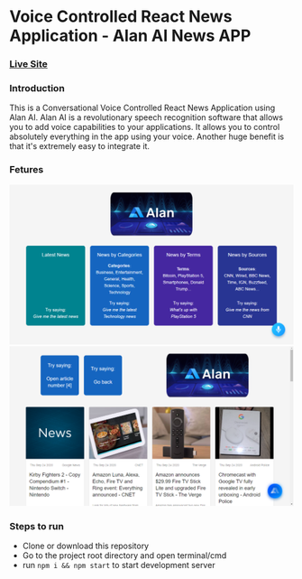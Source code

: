# Voice Controlled React News Application - Alan AI News APP

### [Live Site](https://alanainewsapp.netlify.app/, "Alan AI News APP")
### Introduction
This is a Conversational Voice Controlled React News Application using Alan AI.
Alan AI is a revolutionary speech recognition software that allows you to add voice capabilities to your applications. 
It allows you to control absolutely everything in the app using your voice. 
Another huge benefit is that it's extremely easy to integrate it.  
### Fetures
![Voice Controlled React News Application](https://github.com/ppm143/alan-ai-news-app/blob/master/src/Images/alan1.png)
![Voice Controlled React News Application](https://github.com/ppm143/alan-ai-news-app/blob/master/src/Images/alan2.png)

### Steps to run
- Clone or download this repository
- Go to the project root directory and open terminal/cmd
- run ```npm i && npm start``` to start development server
